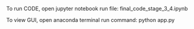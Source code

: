 To run CODE,
open jupyter notebook
run file: final_code_stage_3_4.ipynb

To view GUI,
open anaconda terminal
run command: python app.py
